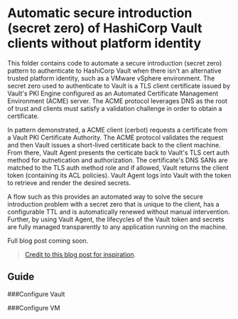 # Automatic secure introduction (secret zero) of HashiCorp Vault clients without platform identity

This folder contains code to automate a secure introduction (secret zero) pattern to authenticate to HashiCorp Vault when there isn't an alternative trusted platform identity, such as a VMware vSphere environment. The secret zero used to authenticate to Vault is a TLS client certificate issued by Vault's PKI Engine configured as an Automated Certificate Management Environment (ACME) server. The ACME protocol leverages DNS as the root of trust and clients must satisfy a validation challenge in order to obtain a certificate. 

In pattern demonstrated, a ACME client (cerbot) requests a certificate from a Vault PKI Certificate Authority. The ACME protocol validates the request and then Vault issues a short-lived certiticate back to the client machine. From there, Vault Agent presents the certicate back to Vault's TLS cert auth method for autnetication and authorization. The certificate's DNS SANs are matched to the TLS auth method role and if allowed, Vault returns the client token (containing its ACL policies). Vault Agent logs into Vault with the token to retrieve and render the desired secrets.

A flow such as this provides an automated way to solve the secure introduction problem with a secret zero that is unique to the client, has a configurable TTL and is automatically renewed without manual intervention. Further, by using Vault Agent, the lifecycles of the Vault token and secrets are fully managed transparently to any application running on the machine.

Full blog post coming soon.

> [Credit to this blog post for inspiration](https://adfinis.com/en/blog/secret-zero-with-acme/).

## Guide

###Configure Vault

###Configure VM